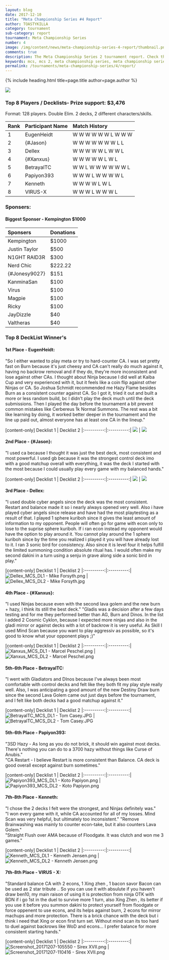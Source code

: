 ```yaml
---
layout: blog
date: 2017-12-10
title: "Meta Championship Series #4 Report"
author: TOASTYKILLA
category: tournament
sub-category: report
tournament: Meta Championship Series
number: 4
image: /img/content/news/meta-championship-series-4-report/thumbnail.png
comments: true
description: The Meta Championship Series 2 tournament report. Check the prize winners and their decks here.
keywords: mcs, mcs 2, meta championship series, meta championship series 2, meta championship series winners, meta championship series decks, tournament
permalink: /tournaments/meta-championship-series/4/report/
---
```


{% include heading.html title=page.title author=page.author %}

![](/img/content/news/meta-championship-series-4-report/MCS4.png)

### Top 8 Players / Decklists- Prize support: $3,476
Format: 128 players. Double Elim. 2 decks, 2 different characters/skills.

|Rank|Participant Name|Match History
| :-------- | :-------- | :-------- |
|1|EugenHeidt|W W W W W W L W W W
|2| {#Jason} |W W W W W W W L L
|3|Dellex|W W W W W L W W L
|4| {#Xanxus} |W W W W W L W L
|5|BetrayalTC|W W L W W W W W W L
|6|Papiyon393|W W W L W W W W L
|7|Kenneth|W W W W L W L
|8|VIRUS-X|W W W L W W W L

### Sponsers:
#### Biggest Sponser - Kempington $1000

|Sponsers|Donations
| :------- | :---- |
|Kempington|$1000
|Justin Taylor| $500
|N1GHT RAID3R|$300
|Nerd Chic|$222.22
| {#Jonesy9027} |$151
|KanminaSan|$100
|Virus|$100
|Magpie|$100
|Ricky|$100
|JayDizzle|$40
|Valtheras|$40

### Top 8 DeckList Winner's

#### 1st Place - EugenHeidt: 
"So I either wanted to play meta or try to hard-counter CA. I was set pretty fast on Burn because it's just cheesy and CA can't really do much against it, having no backrow removal and if they do, they're more inconsistent and lose against other CAs. I thought about Ninja because I did well at Kaiba Cup and very experienced with it, but it feels like a coin flip against other Ninjas or CA. So Joshua Schmidt recommended me Hazy Flame besides Burn as a consistent counter against CA. So I got it, tried it out and built a more or less random build, bc I didn't play the deck much until the deck submissions. Then I played the day before the tournament a bit prevent common mistakes like Cerbereus 1k Normal Summons. The rest was a bit like learning by doing, it worked better deeper in the tournament and the line up paid out, almost everyone has at least one CA in the lineup."

[content-only]
Decklist 1 | Decklist 2
|:----------:|:----------:|
![](/img/content/news/meta-championship-series-4-report/eugen-dl1.png) | ![](/img/content/news/meta-championship-series-4-report/eugen-dl2.png)

#### 2nd Place - {#Jason}: 
"I used ca because I thought it was just the best deck, most consistent and most powerful. I used gb because it was the strongest control deck imo with a good matchup overall with everything, it was the deck I started with the most because I could usually play every game with my balanced hands."

[content-only]
Decklist 1 | Decklist 2
|:----------:|:----------:|
![](/img/content/news/meta-championship-series-4-report/jason-dl1.png) | ![](/img/content/news/meta-championship-series-4-report/jason-dl2.png)

#### 3rd Place - Dellex: 
"I used double cyber angels since the deck was the most consistent. Restart and balance made it so i nearly always opened very well. Also i have played cyber angels since release and have had the most playtesting as a result of that.  I played 1 sphere kuriboh since it gives the least amount of information to my opponent. People will often go for game with econ only to lose to the suprise sphere kuriboh. If i ran econ instead my opponent would have the option to play around it. You cannot play around the 1 sphere kuriboh since by the time you realized i played it you will have already lost to it.
I ran 3 sonic bird for consistency. Also since it is level four it helps fulfill the limited summoning condition absolute ritual has. I would often make my second dakini in a turn using a senju in grave along side a sonic bird in play."

[content-only]
Decklist 1 | Decklist 2
|:----------:|:----------:|
![](https://lh3.googleusercontent.com/-X02LIjsWtH0/Wi1dOLdv8RI/AAAAAAAAKI8/rTvqVMHqbNElHfDNWpQevg77PPl1J3KmQCLcBGAs/s400/Dellex_MCS_DL1+-+Mike+Forsyth.png "Dellex_MCS_DL1 - Mike Forsyth.png") | ![](https://lh3.googleusercontent.com/--tSSX2dNs_o/Wi1dUM2zRQI/AAAAAAAAKJE/t9_Li_Hn0RM-_v8mSGQ49ikZfPF4LBTdgCLcBGAs/s400/Dellex_MCS_DL2+-+Mike+Forsyth.jpg "Dellex_MCS_DL2 - Mike Forsyth.jpg")

#### 4th Place - {#Xanxus}: 
"I used Ninjas because even with the second lava golem and the new burn + hazy, i think its still the best deck."
"Gladis was a decision after a few days testing and for me they performed better than AG, Burn and Dinos. In the list i added 2 Cosmic Cyklon, because I expected more ninjas and also in the gladi mirror or against decks with a lot of backrow it is very useful. As Skill I used Mind Scan because you want to play aggressiv as possible, so it's good to know what your opponent plays ;)"

[content-only]
Decklist 1 | Decklist 2
|:----------:|:----------:|
![](https://lh3.googleusercontent.com/-4jCbBwIoA_A/Wi1di4yHIkI/AAAAAAAAKJQ/doF_U5XoaC8SvPhuDRxCb7_P85NyM3CXQCLcBGAs/s400/Xanxus_MCS_DL1+-+Marcel+Peschel.png "Xanxus_MCS_DL1 - Marcel Peschel.png") | ![](https://lh3.googleusercontent.com/-uFNcssm3zI0/Wi1dp6BmGjI/AAAAAAAAKJY/I53mFZ0HrKg5b_7ON3Is3KPIGeUUn61SgCLcBGAs/s400/Xanxus_MCS_DL2+-+Marcel+Peschel.png "Xanxus_MCS_DL2 - Marcel Peschel.png")

#### 5th-6th Place - BetrayalTC: 
"I went with Gladiators and DInos because I've always been most comfortable with control decks and felt like they both fit my play style really well. Also, I was anticipating a good amount of the new Destiny Draw burn since the second Lava Golem came out just days before the tournament, and I felt like both decks had a good matchup against it."

[content-only]
Decklist 1 | Decklist 2
|:----------:|:----------:|
![](https://lh3.googleusercontent.com/-ObFKn3AikWg/Wi1dxeMrIUI/AAAAAAAAKJk/LGbSmBZvuRgq0SHJXp9-eMUd69NtcbKtACLcBGAs/s400/BetrayalTC_MCS_DL1+-+Tom+Casey.JPG "BetrayalTC_MCS_DL1 - Tom Casey.JPG") | ![](https://lh3.googleusercontent.com/-p8895XzQSxY/Wi1eN0fxouI/AAAAAAAAKJw/804E24GKOn88XdXdrnIEHYwmqnIl2a3RwCLcBGAs/s400/BetrayalTC_MCS_DL2+-+Tom+Casey.JPG "BetrayalTC_MCS_DL2 - Tom Casey.JPG")

#### 5th-6th Place - Papiyon393: 
"3SD Hazy - As long as you do not brick, it should win against most decks. There's nothing you can do to a 3700 hazy without things like Curse of Anubis."  
"CA Restart - I believe Restart is more consistent than Balance. CA deck is good overall except against burn sometimes."

[content-only]
Decklist 1 | Decklist 2
|:----------:|:----------:|
![](https://lh3.googleusercontent.com/-db21mhfc-nQ/Wi1icBOzP1I/AAAAAAAAKLI/CXP7T_Y6G0oT3KGaGFW2p3XIp0kCMvTDACLcBGAs/s400/Papiyon393_MCS_DL1+-+Koto+Papiyon.png "Papiyon393_MCS_DL1 - Koto Papiyon.png") | ![](https://lh3.googleusercontent.com/-BQ3YSb8MEPM/Wi1iigatb5I/AAAAAAAAKLY/4l3_pjquB8UcH6dh4h1JmwdFaSEhnsArACLcBGAs/s400/Papiyon393_MCS_DL2+-+Koto+Papiyon.png "Papiyon393_MCS_DL2 - Koto Papiyon.png")

#### 7th-8th Place - Kenneth: 
"I chose the 2 decks I felt were the strongest, and Ninjas definitely was."  
"I won every game with it, while CA accounted for all of my losses.
Mind Scan was very helpful, but ultimately too inconsistent."
"Remove Brainwashing was mainly to counter econ-take, but it also counters Lava Golem."  
"Straight Flush over AMA because of Floodgate. It was clutch and won me 3 games."

[content-only]
Decklist 1 | Decklist 2
|:----------:|:----------:|
![](https://lh3.googleusercontent.com/-otWZM48gC-E/Wi1it8--XRI/AAAAAAAAKLg/wVbPobK-L9MYa7_QVn-VwdcIfWEGVIKCwCLcBGAs/s400/Kenneth_MCS_DL1+-+Kenneth+Jensen.png "Kenneth_MCS_DL1 - Kenneth Jensen.png") | ![](https://lh3.googleusercontent.com/-ml2pVu9-IGc/Wi1izcBq3fI/AAAAAAAAKLo/BV_Dl9DKMQkhJMAjToAxJcqSuUr2HBz2gCLcBGAs/s400/Kenneth_MCS_DL2+-+Kenneth+Jensen.png "Kenneth_MCS_DL2 - Kenneth Jensen.png")

#### 7th-8th Place - VIRUS - X:
"Standard balance CA with 2 econs, 1 Xing zhen , 1 bacon savor
Bacon can be used as 2 star tribute .. So you can use it with absulute if you haven't draw ben10, my main raison of using it is protection from ninja OTK with BDN if i go 1st in the duel to survive more 1 turn, also Xing Zhen , its better if you use it before you summon dakini to protect yourself from floodgate or force oppenent to use econs, and its helps against burn,  2 econs for mirror machups and more protection. There is a brick chance with the deck but i think i need that Xing or econ first turn set. Without mind scan its too hard to duel against backrows like WoD and econs... I prefer balance for more consistent starting hands."

[content-only]
Decklist 1 | Decklist 2
|:----------:|:----------:|
![](https://lh3.googleusercontent.com/-hB9fiLbUMo8/Wi4PPzalkdI/AAAAAAAAKNI/iQEjb-kCuo48OWUysB-5Fv0Ltj6qAbNWACLcBGAs/s500/Screenshot_20171207-105550+-+Sirex+XVII.png "Screenshot_20171207-105550 - Sirex XVII.png") | ![](https://lh3.googleusercontent.com/-NxqY_dFIW2o/Wi4PZBH3jVI/AAAAAAAAKNQ/_HA3j1atOIsDsTOXlkzKX4P3-pvt30iXACLcBGAs/s500/Screenshot_20171207-110416+-+Sirex+XVII.png "Screenshot_20171207-110416 - Sirex XVII.png")